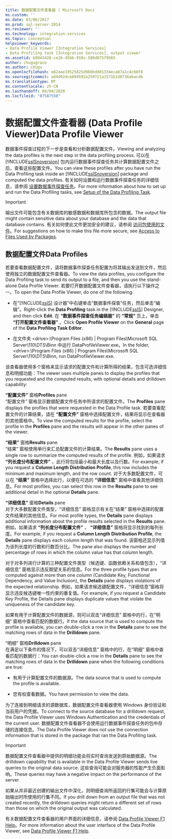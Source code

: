 ```yaml
---
title: 数据配置文件查看器 | Microsoft Docs
ms.custom: ''
ms.date: 03/06/2017
ms.prod: sql-server-2014
ms.reviewer: ''
ms.technology: integration-services
ms.topic: conceptual
helpviewer_keywords:
- Data Profile Viewer [Integration Services]
- Data Profiling task [Integration Services], output viewer
ms.assetid: b9043428-ce26-45bb-910c-588d07579565
author: chugugrace
ms.author: chugu
ms.openlocfilehash: e82aae19525625d966bdd01334eca07a1c4c68f8
ms.sourcegitcommit: ad4d92dce894592a259721a1571b1d8736abacdb
ms.translationtype: MT
ms.contentlocale: zh-CN
ms.lasthandoff: 08/04/2020
ms.locfileid: "87587550"
---
```

# <a name="data-profile-viewer"></a><span data-ttu-id="7cec8-102">数据配置文件查看器 (Data Profile Viewer)</span><span class="sxs-lookup"><span data-stu-id="7cec8-102">Data Profile Viewer</span></span>
  <span data-ttu-id="7cec8-103">数据事件探查过程的下一步是查看和分析数据配置文件。</span><span class="sxs-lookup"><span data-stu-id="7cec8-103">Viewing and analyzing the data profiles is the next step in the data profiling process.</span></span> <span data-ttu-id="7cec8-104">可以在 [!INCLUDE[ssISnoversion](../../includes/ssisnoversion-md.md)] 包内运行数据事件探查任务并计算数据配置文件之后，查看这些配置文件。</span><span class="sxs-lookup"><span data-stu-id="7cec8-104">You can view these profiles after you have run the Data Profiling task inside an [!INCLUDE[ssISnoversion](../../includes/ssisnoversion-md.md)] package and computed the data profiles.</span></span> <span data-ttu-id="7cec8-105">有关如何设置和运行数据事件探查任务的详细信息，请参阅 [设置数据事件探查任务](data-profiling-task.md)。</span><span class="sxs-lookup"><span data-stu-id="7cec8-105">For more information about how to set up and run the Data Profiling tasks, see [Setup of the Data Profiling Task](data-profiling-task.md).</span></span>  
  
> [!IMPORTANT]  
>  <span data-ttu-id="7cec8-106">输出文件可能包含有关数据库的敏感数据和数据库所包含的数据。</span><span class="sxs-lookup"><span data-stu-id="7cec8-106">The output file might contain sensitive data about your database and the data that database contains.</span></span> <span data-ttu-id="7cec8-107">有关如何使此文件更加安全的建议，请参阅 [访问包使用的文件](../access-to-files-used-by-packages.md)。</span><span class="sxs-lookup"><span data-stu-id="7cec8-107">For suggestions on how to make this file more secure, see [Access to Files Used by Packages](../access-to-files-used-by-packages.md).</span></span>  
  
## <a name="data-profiles"></a><span data-ttu-id="7cec8-108">数据配置文件</span><span class="sxs-lookup"><span data-stu-id="7cec8-108">Data Profiles</span></span>  
 <span data-ttu-id="7cec8-109">若要查看数据配置文件，请将数据事件探查任务配置为将其输出发送到文件，然后使用独立的数据配置文件查看器。</span><span class="sxs-lookup"><span data-stu-id="7cec8-109">To view the data profiles, you configure the Data Profiling task to send its output to a file, and then you use the stand-alone Data Profile Viewer.</span></span> <span data-ttu-id="7cec8-110">若要打开数据配置文件查看器，请执行以下操作之一。</span><span class="sxs-lookup"><span data-stu-id="7cec8-110">To open the Data Profile Viewer, do one of the following.</span></span>  
  
-   <span data-ttu-id="7cec8-111">在“[!INCLUDE[ssIS](../../includes/ssis-md.md)] 设计器”中右键单击“数据事件探查”任务，然后单击“编辑”。</span><span class="sxs-lookup"><span data-stu-id="7cec8-111">Right-click the **Data Profiling** task in the [!INCLUDE[ssIS](../../includes/ssis-md.md)] Designer, and then click **Edit**.</span></span> <span data-ttu-id="7cec8-112">在 **“数据事件探查任务编辑器”** 的 **“常规”** 页上，单击 **“打开配置文件查看器”** 。</span><span class="sxs-lookup"><span data-stu-id="7cec8-112">Click **Open Profile Viewer** on the **General** page of the **Data Profiling Task Editor**.</span></span>  
  
-   <span data-ttu-id="7cec8-113">在文件夹 \<drive>:\Program Files (x86) | Program Files\Microsoft SQL Server\110\DTS\Binn 中运行 DataProfileViewer.exe。</span><span class="sxs-lookup"><span data-stu-id="7cec8-113">In the folder, *\<drive>*:\Program Files (x86) | Program Files\Microsoft SQL Server\110\DTS\Binn, run DataProfileViewer.exe.</span></span>  
  
 <span data-ttu-id="7cec8-114">该查看器使用多个窗格来显示请求的配置文件和计算所得的结果，包含可选详细信息和明细功能：</span><span class="sxs-lookup"><span data-stu-id="7cec8-114">The viewer uses multiple panes to display the profiles that you requested and the computed results, with optional details and drilldown capability:</span></span>  
  
 <span data-ttu-id="7cec8-115">**“配置文件”** 窗格</span><span class="sxs-lookup"><span data-stu-id="7cec8-115">**Profiles** pane</span></span>  
 <span data-ttu-id="7cec8-116">“配置文件”  窗格显示数据配置文件任务中所请求的配置文件。</span><span class="sxs-lookup"><span data-stu-id="7cec8-116">The **Profiles** pane displays the profiles that were requested in the Data Profile task.</span></span> <span data-ttu-id="7cec8-117">若要查看配置文件的计算结果，请在 **“配置文件”** 窗格中选择配置文件，结果将显示在查看器的其他窗格中。</span><span class="sxs-lookup"><span data-stu-id="7cec8-117">To view the computed results for the profile, select the profile in the **Profiles** pane and the results will appear in the other panes of the viewer.</span></span>  
  
 <span data-ttu-id="7cec8-118">**“结果”** 窗格</span><span class="sxs-lookup"><span data-stu-id="7cec8-118">**Results** pane</span></span>  
 <span data-ttu-id="7cec8-119">“结果”  窗格使用单行来汇总配置文件的计算结果。</span><span class="sxs-lookup"><span data-stu-id="7cec8-119">The **Results** pane uses a single row to summarize the computed results of the profile.</span></span> <span data-ttu-id="7cec8-120">例如，如果请求 **“列长度分布配置文件”** ，此行将包括最小和最大长度以及行数。</span><span class="sxs-lookup"><span data-stu-id="7cec8-120">For example, if you request a **Column Length Distribution Profile**, this row includes the minimum and maximum length, and the row count.</span></span> <span data-ttu-id="7cec8-121">对于大多数配置文件，可以在 **“结果”** 窗格中选择此行，以便在可选的 **“详细信息”** 窗格中查看其他详细信息。</span><span class="sxs-lookup"><span data-stu-id="7cec8-121">For most profiles, you can select this row in the **Results** pane to see additional detail in the optional **Details** pane.</span></span>  
  
 <span data-ttu-id="7cec8-122">**“详细信息”** 窗格</span><span class="sxs-lookup"><span data-stu-id="7cec8-122">**Details** pane</span></span>  
 <span data-ttu-id="7cec8-123">对于大多数配置文件类型，“详细信息”  窗格显示有关在“结果”  窗格中选择的配置文件结果的其他信息。</span><span class="sxs-lookup"><span data-stu-id="7cec8-123">For most profile types, the **Details** pane displays additional information about the profile results selected in the **Results** pane.</span></span> <span data-ttu-id="7cec8-124">例如，如果请求 **“列长度分布配置文件”** ， **“详细信息”** 窗格将显示找到的每列长度。</span><span class="sxs-lookup"><span data-stu-id="7cec8-124">For example, if you request a **Column Length Distribution Profile**, the **Details** pane displays each column length that was found.</span></span> <span data-ttu-id="7cec8-125">该窗格还显示列值为该列长度的行数和行数百分比。</span><span class="sxs-lookup"><span data-stu-id="7cec8-125">The pane also displays the number and percentage of rows in which the column value has that column length.</span></span>  
  
 <span data-ttu-id="7cec8-126">对于对多列进行计算的三种配置文件类型（候选键、函数依赖关系和值包含），“详细信息”  窗格显示违反期望关系的信息。</span><span class="sxs-lookup"><span data-stu-id="7cec8-126">For the three profile types that are computed against more than one column (Candidate Key, Functional Dependency, and Value Inclusion), the **Details** pane displays violations of the expected relationship.</span></span> <span data-ttu-id="7cec8-127">例如，如果请求候选键配置文件，“详细信息”窗格将显示违反候选键唯一性约束的重复值。</span><span class="sxs-lookup"><span data-stu-id="7cec8-127">For example, if you request a Candidate Key Profile, the Details pane displays duplicate values that violate the uniqueness of the candidate key.</span></span>  
  
 <span data-ttu-id="7cec8-128">如果有用于计算配置文件的数据源，则可以双击“详细信息”  窗格中的行，在“明细”  窗格中查看匹配的数据行。</span><span class="sxs-lookup"><span data-stu-id="7cec8-128">If the data source that is used to compute the profile is available, you can double-click a row in the **Details** pane to see the matching rows of data in the **Drilldown** pane.</span></span>  
  
 <span data-ttu-id="7cec8-129">“明细”  窗格</span><span class="sxs-lookup"><span data-stu-id="7cec8-129">**Drilldown** pane</span></span>  
 <span data-ttu-id="7cec8-130">在满足以下条件的情况下，可以双击“详细信息”  窗格中的行，在“明细”  窗格中查看匹配的数据行：</span><span class="sxs-lookup"><span data-stu-id="7cec8-130">You can double-click a row in the **Details** pane to see the matching rows of data in the **Drilldown** pane when the following conditions are true:</span></span>  
  
-   <span data-ttu-id="7cec8-131">有用于计算配置文件的数据源。</span><span class="sxs-lookup"><span data-stu-id="7cec8-131">The data source that is used to compute the profile is available.</span></span>  
  
-   <span data-ttu-id="7cec8-132">您有权查看数据。</span><span class="sxs-lookup"><span data-stu-id="7cec8-132">You have permission to view the data.</span></span>  
  
 <span data-ttu-id="7cec8-133">为了连接到明细请求的源数据库，数据配置文件查看器使用 Windows 身份验证和当前用户的凭据。</span><span class="sxs-lookup"><span data-stu-id="7cec8-133">To connect to the source database for a drilldown request, the Data Profile Viewer uses Windows Authentication and the credentials of the current user.</span></span> <span data-ttu-id="7cec8-134">数据配置文件查看器不会使用运行数据事件探查任务的包中存储的连接信息。</span><span class="sxs-lookup"><span data-stu-id="7cec8-134">The Data Profile Viewer does not use the connection information that is stored in the package that ran the Data Profiling task.</span></span>  
  
> [!IMPORTANT]  
>  <span data-ttu-id="7cec8-135">数据配置文件查看器中提供的明细功能会将实时查询发送到原始数据源。</span><span class="sxs-lookup"><span data-stu-id="7cec8-135">The drilldown capability that is available in the Data Profile Viewer sends live queries to the original data source.</span></span> <span data-ttu-id="7cec8-136">这些查询可能会对服务器的性能产生负面影响。</span><span class="sxs-lookup"><span data-stu-id="7cec8-136">These queries may have a negative impact on the performance of the server.</span></span>  
>   
>  <span data-ttu-id="7cec8-137">如果从并非最近创建的输出文件中深化，则明细查询所返回的行集可能会与计算原始输出时所使用的行集不同。</span><span class="sxs-lookup"><span data-stu-id="7cec8-137">If you drill down from an output file that was not created recently, the drilldown queries might return a different set of rows than those on which the original output was calculated.</span></span>  
  
 <span data-ttu-id="7cec8-138">有关数据配置文件查看器的用户界面的详细信息，请参阅 [Data Profile Viewer F1 Help](../data-profile-viewer-f1-help.md)。</span><span class="sxs-lookup"><span data-stu-id="7cec8-138">For more information about the user interface of the Data Profile Viewer, see [Data Profile Viewer F1 Help](../data-profile-viewer-f1-help.md).</span></span>  
  
  

